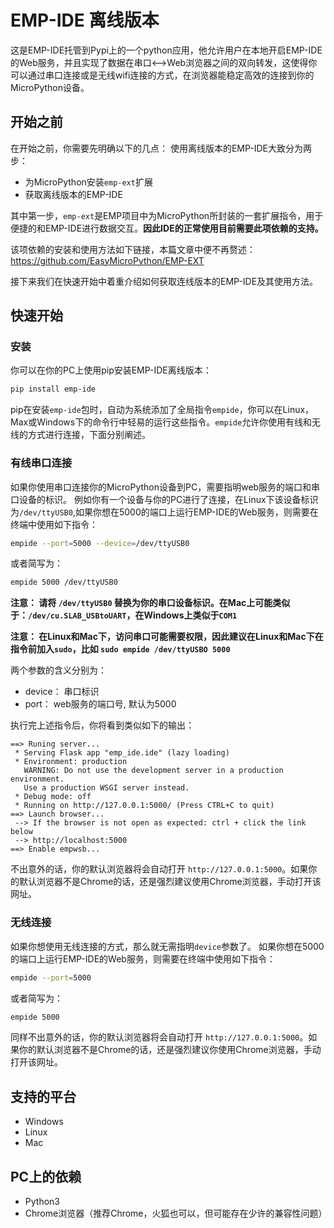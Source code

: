 # EMP-IDE 离线版本
这是EMP-IDE托管到Pypi上的一个python应用，他允许用户在本地开启EMP-IDE的Web服务，并且实现了数据在串口<-->Web浏览器之间的双向转发，这使得你可以通过串口连接或是无线wifi连接的方式，在浏览器能稳定高效的连接到你的MicroPython设备。



## 开始之前
在开始之前，你需要先明确以下的几点：
使用离线版本的EMP-IDE大致分为两步：

- 为MicroPython安装`emp-ext`扩展
- 获取离线版本的EMP-IDE

其中第一步，`emp-ext`是EMP项目中为MicroPython所封装的一套扩展指令，用于便捷的和EMP-IDE进行数据交互。**因此IDE的正常使用目前需要此项依赖的支持。**

该项依赖的安装和使用方法如下链接，本篇文章中便不再赘述：
<https://github.com/EasyMicroPython/EMP-EXT>

接下来我们在快速开始中着重介绍如何获取连线版本的EMP-IDE及其使用方法。



## 快速开始

### 安装
你可以在你的PC上使用pip安装EMP-IDE离线版本：
```sh
pip install emp-ide
```

pip在安装`emp-ide`包时，自动为系统添加了全局指令`empide`，你可以在Linux，Max或Windows下的命令行中轻易的运行这些指令。`empide`允许你使用有线和无线的方式进行连接，下面分别阐述。

### 有线串口连接
如果你使用串口连接你的MicroPython设备到PC，需要指明web服务的端口和串口设备的标识。
例如你有一个设备与你的PC进行了连接，在Linux下该设备标识为`/dev/ttyUSB0`,如果你想在5000的端口上运行EMP-IDE的Web服务，则需要在终端中使用如下指令：
```sh
empide --port=5000 --device=/dev/ttyUSB0
```
或者简写为：
```sh
empide 5000 /dev/ttyUSB0 
```
**注意： 请将 `/dev/ttyUSB0` 替换为你的串口设备标识。在Mac上可能类似于：`/dev/cu.SLAB_USBtoUART`，在Windows上类似于`COM1`**

**注意： 在Linux和Mac下，访问串口可能需要权限，因此建议在Linux和Mac下在指令前加入`sudo`，比如 `sudo empide /dev/ttyUSBO 5000`**


两个参数的含义分别为：
- device： 串口标识
- port： web服务的端口号, 默认为5000


执行完上述指令后，你将看到类似如下的输出：
```
==> Runing server...
 * Serving Flask app "emp_ide.ide" (lazy loading)
 * Environment: production
   WARNING: Do not use the development server in a production environment.
   Use a production WSGI server instead.
 * Debug mode: off
 * Running on http://127.0.0.1:5000/ (Press CTRL+C to quit)
==> Launch browser...
 --> If the browser is not open as expected: ctrl + click the link below
 --> http://localhost:5000
==> Enable empwsb...
```

不出意外的话，你的默认浏览器将会自动打开 `http://127.0.0.1:5000`。如果你的默认浏览器不是Chrome的话，还是强烈建议使用Chrome浏览器，手动打开该网址。


### 无线连接
如果你想使用无线连接的方式，那么就无需指明`device`参数了。
如果你想在5000的端口上运行EMP-IDE的Web服务，则需要在终端中使用如下指令：
```sh
empide --port=5000
```
或者简写为：
```sh
empide 5000
```

同样不出意外的话，你的默认浏览器将会自动打开 `http://127.0.0.1:5000`。如果你的默认浏览器不是Chrome的话，还是强烈建议你使用Chrome浏览器，手动打开该网址。




## 支持的平台
- Windows
- Linux
- Mac

## PC上的依赖
- Python3
- Chrome浏览器（推荐Chrome，火狐也可以，但可能存在少许的兼容性问题）